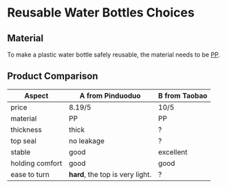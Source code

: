 # Reusable Water Bottles Choices

## Material

To make a plastic water bottle safely reusable, the material needs to be [PP](/Learning/chemistry/plastics/PTE_VS_PP.md).

## Product Comparison

| Aspect | A from Pinduoduo | B from Taobao |
| --- | --- | --- |
| price | 8.19/5 | 10/5 |
| material | PP | PP|
| thickness | thick | ? |
| top seal | no leakage | ? |
| stable | good | excellent |
| holding comfort | good | good |
| ease to turn | **hard**, the top is very light. | ? |